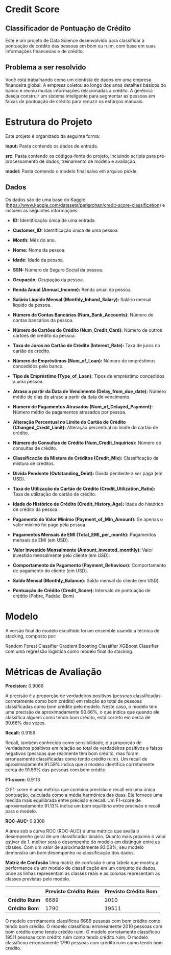 # Credit Score
## Classificador de Pontuação de Crédito
Este é um projeto de Data Science desenvolvido para classificar a pontuação de crédito das pessoas em bom ou ruim, com base em suas informações financeiras e de crédito.

## Problema a ser resolvido
Você está trabalhando como um cientista de dados em uma empresa financeira global. A empresa coletou ao longo dos anos detalhes básicos do banco e reuniu muitas informações relacionadas a crédito. A gerência deseja construir um sistema inteligente para segmentar as pessoas em faixas de pontuação de crédito para reduzir os esforços manuais.

# Estrutura do Projeto
Este projeto é organizado da seguinte forma:

__input:__ Pasta contendo os dados de entrada.

__src:__ Pasta contendo os códigos-fonte do projeto, incluindo scripts para pré-processamento de dados, treinamento de modelo e avaliação.

__model:__ Pasta contendo o modelo final salvo em arquivo pickle.

## Dados
Os dados são de uma base do Kaggle (https://www.kaggle.com/datasets/parisrohan/credit-score-classification) e incluem as seguintes informações:

- __ID:__ Identificação única de uma entrada.

- __Customer_ID:__ Identificação única de uma pessoa.
  
- __Month:__ Mês do ano.
  
- __Nome:__ Nome da pessoa.
  
- __Idade:__ Idade da pessoa.
  
- __SSN:__ Número de Seguro Social da pessoa.
  
- __Ocupação:__ Ocupação da pessoa.

- __Renda Anual (Annual_Income):__ Renda anual da pessoa.

- __Salário Líquido Mensal (Monthly_Inhand_Salary):__ Salário mensal líquido da pessoa.
  
- __Número de Contas Bancárias (Num_Bank_Accounts):__ Número de contas bancárias da pessoa.
  
- __Número de Cartões de Crédito (Num_Credit_Card):__ Número de outros cartões de crédito da pessoa.
  
- __Taxa de Juros no Cartão de Crédito (Interest_Rate):__ Taxa de juros no cartão de crédito.
  
- __Número de Empréstimos (Num_of_Loan):__ Número de empréstimos concedidos pelo banco.
  
- __Tipo de Empréstimo (Type_of_Loan):__ Tipos de empréstimo concedidos a uma pessoa.
  
- __Atraso a partir da Data de Vencimento (Delay_from_due_date):__ Número médio de dias de atraso a partir da data de vencimento.
  
- __Número de Pagamentos Atrasados (Num_of_Delayed_Payment):__ Número médio de pagamentos atrasados por pessoa.
  
- __Alteração Percentual no Limite do Cartão de Crédito (Changed_Credit_Limit):__ Alteração percentual no limite do cartão de crédito.
  
- __Número de Consultas de Crédito (Num_Credit_Inquiries):__ Número de consultas de crédito.
  
- __Classificação da Mistura de Créditos (Credit_Mix):__ Classificação da mistura de créditos.
  
- __Dívida Pendente (Outstanding_Debt):__ Dívida pendente a ser paga (em USD).
  
- __Taxa de Utilização do Cartão de Crédito (Credit_Utilization_Ratio):__ Taxa de utilização do cartão de crédito.
  
- __Idade do Histórico de Crédito (Credit_History_Age):__ Idade do histórico de crédito da pessoa.
  
- __Pagamento do Valor Mínimo (Payment_of_Min_Amount):__ Se apenas o valor mínimo foi pago pela pessoa.

- __Pagamentos Mensais de EMI (Total_EMI_per_month):__ Pagamentos mensais de EMI (em USD).
  
- __Valor Investido Mensalmente (Amount_invested_monthly):__ Valor investido mensalmente pelo cliente (em USD).
  
- __Comportamento de Pagamento (Payment_Behaviour):__ Comportamento de pagamento do cliente (em USD).
  
- __Saldo Mensal (Monthly_Balance):__ Saldo mensal do cliente (em USD).
  
- __Pontuação de Crédito (Credit_Score):__ Intervalo de pontuação de crédito (Pobre, Padrão, Bom)

# Modelo
A versão final do modelo escolhido foi um ensemble usando a técnica de stacking, composto por:

Random Forest Classifier
Gradient Boosting Classifier
XGBoost Classifier
com uma regressão logística como modelo final do stacking.

# Métricas de Avaliação
__Precision:__ 0.9066

A precisão é a proporção de verdadeiros positivos (pessoas classificadas corretamente como bom crédito) em relação ao total de pessoas classificadas como bom crédito pelo modelo. Neste caso, o modelo tem uma precisão de aproximadamente 90.66%, o que indica que quando ele classifica alguém como tendo bom crédito, está correto em cerca de 90.66% das vezes.

__Recall:__ 0.9159

Recall, também conhecido como sensibilidade, é a proporção de verdadeiros positivos em relação ao total de verdadeiros positivos e falsos negativos (pessoas que realmente têm bom crédito, mas foram erroneamente classificadas como tendo crédito ruim). Um recall de aproximadamente 91.59% indica que o modelo identifica corretamente cerca de 91.59% das pessoas com bom crédito.

__F1-score:__ 0.9113

O F1-score é uma métrica que combina precisão e recall em uma única pontuação, calculada como a média harmônica das duas. Ele fornece uma medida mais equilibrada entre precisão e recall. Um F1-score de aproximadamente 91.13% indica um bom equilíbrio entre precisão e recall para o modelo.

__ROC-AUC:__ 0.9308

A área sob a curva ROC (ROC-AUC) é uma métrica que avalia o desempenho geral de um classificador binário. Quanto mais próximo o valor estiver de 1, melhor será o desempenho do modelo em distinguir entre as classes. Com um valor de aproximadamente 93.08%, seu modelo demonstra um bom desempenho na classificação dos dados.

__Matriz de Confusão__
Uma matriz de confusão é uma tabela que mostra a performance de um modelo de classificação em um conjunto de dados, onde as linhas representam as classes reais e as colunas representam as classes previstas pelo modelo.

|            | Previsto Crédito Ruim | Previsto Crédito Bom |
|------------|-----------------------|-----------------------|
| **Crédito Ruim** | 6689                  | 2010                  |
| **Crédito Bom** | 1790                  | 19511                 |

O modelo corretamente classificou 6689 pessoas com bom crédito como tendo bom crédito.
O modelo classificou erroneamente 2010 pessoas com bom crédito como tendo crédito ruim.
O modelo corretamente classificou 19511 pessoas com crédito ruim como tendo crédito ruim.
O modelo classificou erroneamente 1790 pessoas com crédito ruim como tendo bom crédito.
